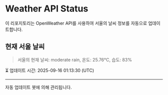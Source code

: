 
# Weather API Status

이 리포지토리는 OpenWeather API를 사용하여 서울의 날씨 정보를 자동으로 업데이트합니다.

## 현재 서울 날씨
> 서울의 현재 날씨: moderate rain, 온도: 25.76°C, 습도: 83%

⏳ 업데이트 시간: 2025-09-16 01:13:30 (UTC)

---
자동 업데이트 봇에 의해 관리됩니다.
